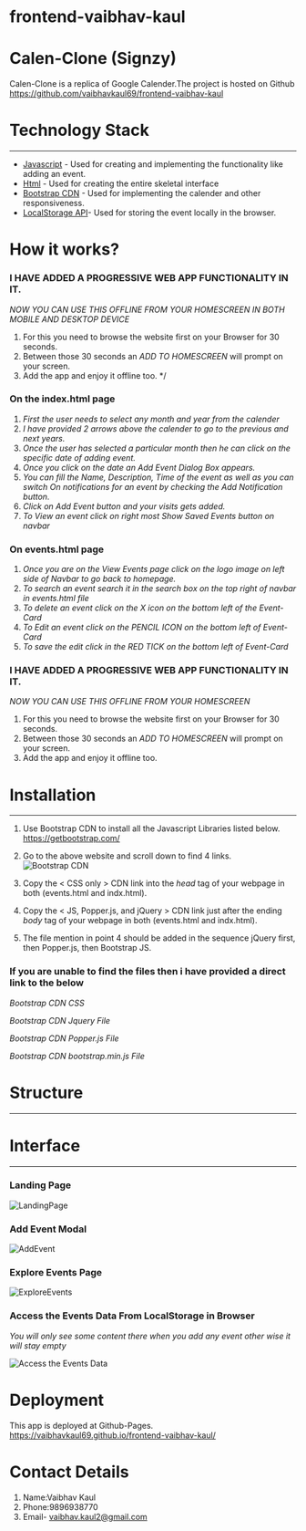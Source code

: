 # frontend-vaibhav-kaul

# Calen-Clone (Signzy) #
Calen-Clone is a replica of Google Calender.The project is hosted on Github https://github.com/vaibhavkaul69/frontend-vaibhav-kaul
# Technology Stack  #
---
* [Javascript](https://www.w3schools.com/js/js_intro.asp) - Used for creating and implementing the functionality like adding an event.
* [Html](https://www.w3schools.com/html/) - Used for creating the entire skeletal interface
* [Bootstrap CDN](https://getbootstrap.com/) - Used for implementing the calender and other responsiveness.
* [LocalStorage API](https://developer.mozilla.org/en-US/docs/Web/API/Window/localStorage)- Used for storing the event locally in the browser.

# How it works?


### I HAVE ADDED A PROGRESSIVE WEB APP FUNCTIONALITY IN IT. ####
*NOW YOU CAN USE THIS OFFLINE FROM YOUR HOMESCREEN IN BOTH MOBILE AND DESKTOP DEVICE*
1. For this you need to browse the website first on your Browser for 30 seconds.
2. Between those 30 seconds an *ADD TO HOMESCREEN* will prompt on your screen.
3. Add the app and enjoy it offline too.
*/


### On the index.html page ###

1. *First the user needs to select any month and year from the calender*
2. *I have provided 2 arrows above the calender to go to the previous and next years.*
3. *Once the user has selected a particular month then he can click on the specific date of adding event.*
4. *Once you click on the date an Add Event Dialog Box appears.*
4. *You can fill the Name, Description, Time of the event as well as you can switch On notifications for an event by checking the Add Notification button.*
5. *Click on Add Event button and your visits gets added.*
6. *To View an event click on right most Show Saved Events button on navbar*

### On events.html page ###

1. *Once you are on the View Events page click on the logo image on left side of Navbar to go back to homepage.*
2. *To search an event search it in the search box on the top right of navbar in events.html file*
3. *To delete an event click on the X icon on the bottom left of the Event-Card*
4. *To Edit an event click on the PENCIL ICON on the bottom left of Event-Card*
5. *To save the edit click in the RED TICK on the bottom left of Event-Card*


### I HAVE ADDED A PROGRESSIVE WEB APP FUNCTIONALITY IN IT. ####
*NOW YOU CAN USE THIS OFFLINE FROM YOUR HOMESCREEN*
1. For this you need to browse the website first on your Browser for 30 seconds.
2. Between those 30 seconds an *ADD TO HOMESCREEN* will prompt on your screen.
3. Add the app and enjoy it offline too.

# Installation #
---
1. Use Bootstrap CDN to install all the Javascript Libraries listed below.
    https://getbootstrap.com/

2. Go to the above website and scroll down to find 4 links.
![Bootstrap CDN](https://i.imgur.com/3Sevt3E.png)

3. Copy the < CSS only > CDN link into the *head* tag of your webpage in both (events.html and indx.html).

4. Copy the < JS, Popper.js, and jQuery > CDN link just after the ending *body* tag of your webpage in both (events.html and indx.html).
   
5. The file mention in point 4 should be added in the sequence  jQuery first, then Popper.js, then Bootstrap JS.

### If you are unable to find the files then i have provided a direct link to the below ###

*Bootstrap CDN CSS* 

 <link rel="stylesheet" href="https://stackpath.bootstrapcdn.com/bootstrap/4.5.0/css/bootstrap.min.css" 
    integrity="sha384-9aIt2nRpC12Uk9gS9baDl411NQApFmC26EwAOH8WgZl5MYYxFfc+NcPb1dKGj7Sk" crossorigin="anonymous">

*Bootstrap CDN Jquery File*

<script src="https://code.jquery.com/jquery-3.3.1.slim.min.js"
        integrity="sha384-q8i/X+965DzO0rT7abK41JStQIAqVgRVzpbzo5smXKp4YfRvH+8abtTE1Pi6jizo"
        crossorigin="anonymous"></script>

*Bootstrap CDN Popper.js File*

<script src="https://cdnjs.cloudflare.com/ajax/libs/popper.js/1.14.0/umd/popper.min.js"
        integrity="sha384-cs/chFZiN24E4KMATLdqdvsezGxaGsi4hLGOzlXwp5UZB1LY//20VyM2taTB4QvJ"
        crossorigin="anonymous"></script>

*Bootstrap CDN bootstrap.min.js File*    

<script src="https://stackpath.bootstrapcdn.com/bootstrap/4.1.0/js/bootstrap.min.js"
        integrity="sha384-uefMccjFJAIv6A+rW+L4AHf99KvxDjWSu1z9VI8SKNVmz4sk7buKt/6v9KI65qnm"
        crossorigin="anonymous"></script>

# Structure
---
# Interface #
---
 ### Landing Page ### 
 ![LandingPage](https://i.imgur.com/MHmxjE2.png)

### Add Event Modal ###
 ![AddEvent](https://i.imgur.com/W5snRn2.png)

### Explore Events Page ###
 ![ExploreEvents](https://i.imgur.com/pQ5LIKT.png)

### Access the Events Data From LocalStorage in Browser ### 
 *You will only see some content there when you add any event other wise it will stay empty*
 
 ![Access the Events Data](https://i.imgur.com/ew1rub0.gifv)

# Deployment
This app is deployed at Github-Pages.  https://vaibhavkaul69.github.io/frontend-vaibhav-kaul/

# Contact Details
1. Name:Vaibhav Kaul
2. Phone:9896938770
3. Email- vaibhav.kaul2@gmail.com



